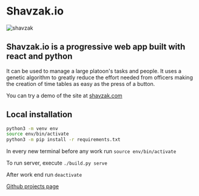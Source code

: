 # Shavzak.io
![shavzak](https://user-images.githubusercontent.com/47389924/188946200-d7b4465e-dfb2-44b2-832c-081cd09adae4.png)

## Shavzak.io is a progressive web app built with react and python
It can be used to manage a large platoon's tasks and people. It uses a genetic algorithm to greatly reduce the effort needed from officers making the creation of time tables as easy as the press of a button.


You can try a demo of the site at [shavzak.com](http://shavzak.com)
## Local installation

```bash
python3 -m venv env
source env/bin/activate
python3 -m pip install -r requirements.txt
```

In every new terminal before any work run `source env/bin/activate`

To run server, execute `./build.py serve`

After work end run `deactivate`

[Github projects page](https://github.com/users/yuval-herman/projects/1/views/2)
